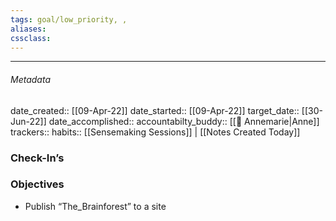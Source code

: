 ```yaml
---
tags: goal/low_priority, , 
aliases:
cssclass: 
---
```

---

###### Metadata 
date_created:: [[09-Apr-22]]
date_started:: [[09-Apr-22]]
target_date:: [[30-Jun-22]]
date_accomplished::
accountabilty_buddy:: [[👤 Annemarie|Anne]]
trackers:: 
habits:: [[Sensemaking Sessions]] | [[Notes Created Today]]

### Check-In’s
### Objectives
- Publish “The_Brainforest” to a site






